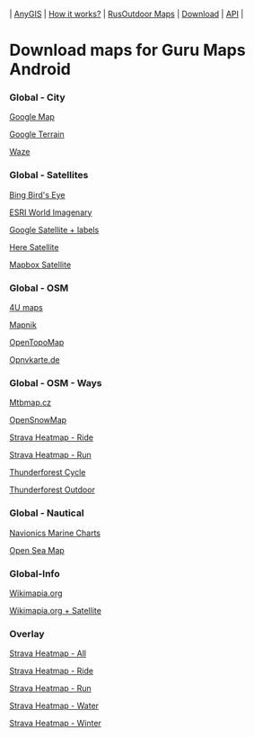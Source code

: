 | [AnyGIS][01] | [How it works?][02] | [RusOutdoor Maps][03] | [Download][04] | [API][05] |


[01]: http://www.anygis.ru/index_en
[02]: http://www.anygis.ru/Web/Html/Description_en
[03]: http://www.anygis.ru/Web/Html/RusOutdoor_en
[04]: http://www.anygis.ru/Web/Html/DownloadPage_en
[05]: http://www.anygis.ru/Web/Html/Api_en
# Download maps for Guru Maps Android


### Global - City
[Google Map](http://anygis.ru/server/download/galileo_en/Global-City-Google_map.ms "Download this map")

[Google Terrain](http://anygis.ru/server/download/galileo_en/Global-City-Google_terrain.ms "Download this map")

[Waze](http://anygis.ru/server/download/galileo_en/Global-City-Waze.ms "Download this map")



### Global - Satellites
[Bing Bird's Eye](http://anygis.ru/server/download/galileo_en/Global-Satellites-Bing_birds_eye.ms "Download this map")

[ESRI World Imagenary](http://anygis.ru/server/download/galileo_en/Global-Satellites-ESRI_Imagenary.ms "Download this map")

[Google Satellite + labels](http://anygis.ru/server/download/galileo_en/Global-Satellites-Google_with_labels.ms "Download this map")

[Here Satellite](http://anygis.ru/server/download/galileo_en/Global-Satellites-Here.ms "Download this map")

[Mapbox Satellite](http://anygis.ru/server/download/galileo_en/Global-Satellites-Mapbox.ms "Download this map")



### Global - OSM
[4U maps](http://anygis.ru/server/download/galileo_en/Global-OSM-4umaps.ms "Download this map")

[Mapnik](http://anygis.ru/server/download/galileo_en/Global-OSM-Mapnik.ms "Download this map")

[OpenTopoMap](http://anygis.ru/server/download/galileo_en/Global-OSM-OpenTopoMap.ms "Download this map")

[Opnvkarte.de](http://anygis.ru/server/download/galileo_en/Global-OSM-Opnvkarte.ms "Download this map")



### Global - OSM - Ways
[Mtbmap.cz](http://anygis.ru/server/download/galileo_en/Global-OSM-Ways-MTB_Map_Europe.ms "Download this map")

[OpenSnowMap](http://anygis.ru/server/download/galileo_en/Global-OSM-Ways-OpenSnowMap.ms "Download this map")

[Strava Heatmap - Ride](http://anygis.ru/server/download/galileo_en/Global-OSM-Ways-Strava_Ride.ms "Download this map")

[Strava Heatmap - Run](http://anygis.ru/server/download/galileo_en/Global-OSM-Ways-Strava_Run.ms "Download this map")

[Thunderforest Cycle](http://anygis.ru/server/download/galileo_en/Global-OSM-Ways-Thunderforest_Cycle.ms "Download this map")

[Thunderforest Outdoor](http://anygis.ru/server/download/galileo_en/Global-OSM-Ways-Thunderforest_Outdoor.ms "Download this map")



### Global - Nautical
[Navionics Marine Charts](http://anygis.ru/server/download/galileo_en/Global-Water-Navionics_Marine_Charts.ms "Download this map")

[Open Sea Map](http://anygis.ru/server/download/galileo_en/Global-Water-OpenSeaMap.ms "Download this map")



### Global-Info
[Wikimapia.org](http://anygis.ru/server/download/galileo_en/Global-Info-Wikimapia.ms "Download this map")

[Wikimapia.org + Satellite](http://anygis.ru/server/download/galileo_en/Global-Info-Wikimapia_satellite.ms "Download this map")



### Overlay
[Strava Heatmap - All](http://anygis.ru/server/download/galileo_en/Overlay-Strava_All_SD.ms "Download this map")

[Strava Heatmap - Ride](http://anygis.ru/server/download/galileo_en/Overlay-Strava_Ride_SD.ms "Download this map")

[Strava Heatmap - Run](http://anygis.ru/server/download/galileo_en/Overlay-Strava_Run_SD.ms "Download this map")

[Strava Heatmap - Water](http://anygis.ru/server/download/galileo_en/Overlay-Strava_Water_SD.ms "Download this map")

[Strava Heatmap - Winter](http://anygis.ru/server/download/galileo_en/Overlay-Strava_Winter_SD.ms "Download this map")

